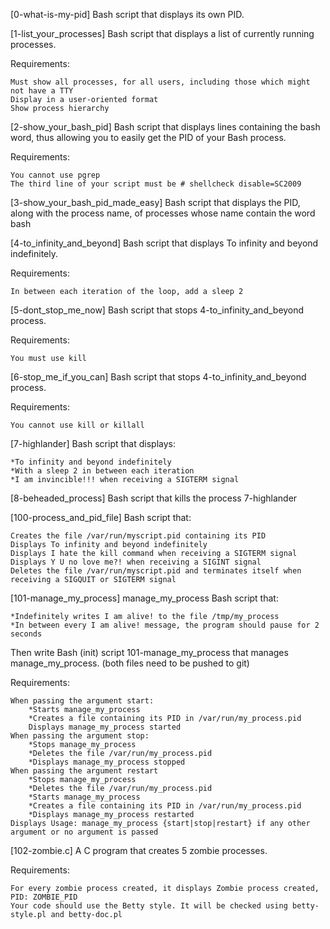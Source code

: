
[0-what-is-my-pid]
Bash script that displays its own PID.

[1-list_your_processes]
Bash script that displays a list of currently running processes.

Requirements:

    Must show all processes, for all users, including those which might not have a TTY
    Display in a user-oriented format
    Show process hierarchy

[2-show_your_bash_pid]
Bash script that displays lines containing the bash word, thus allowing you to easily get the PID of your Bash process.

Requirements:

    You cannot use pgrep
    The third line of your script must be # shellcheck disable=SC2009

[3-show_your_bash_pid_made_easy]
Bash script that displays the PID, along with the process name, of processes whose name contain the word bash

[4-to_infinity_and_beyond]
Bash script that displays To infinity and beyond indefinitely.

Requirements:

    In between each iteration of the loop, add a sleep 2


[5-dont_stop_me_now]
Bash script that stops 4-to_infinity_and_beyond process.

Requirements:

    You must use kill
    
[6-stop_me_if_you_can] 
Bash script that stops 4-to_infinity_and_beyond process.

Requirements:

    You cannot use kill or killall


[7-highlander]
Bash script that displays:

    *To infinity and beyond indefinitely
    *With a sleep 2 in between each iteration
    *I am invincible!!! when receiving a SIGTERM signal


[8-beheaded_process]
Bash script that kills the process 7-highlander


[100-process_and_pid_file]
Bash script that:

    Creates the file /var/run/myscript.pid containing its PID
    Displays To infinity and beyond indefinitely
    Displays I hate the kill command when receiving a SIGTERM signal
    Displays Y U no love me?! when receiving a SIGINT signal
    Deletes the file /var/run/myscript.pid and terminates itself when receiving a SIGQUIT or SIGTERM signal


[101-manage_my_process]
manage_my_process Bash script that:

    *Indefinitely writes I am alive! to the file /tmp/my_process
    *In between every I am alive! message, the program should pause for 2 seconds

Then write Bash (init) script 101-manage_my_process that manages manage_my_process. (both files need to be pushed to git)

Requirements:

    When passing the argument start:
        *Starts manage_my_process
        *Creates a file containing its PID in /var/run/my_process.pid
        Displays manage_my_process started
    When passing the argument stop:
        *Stops manage_my_process
        *Deletes the file /var/run/my_process.pid
        *Displays manage_my_process stopped
    When passing the argument restart
        *Stops manage_my_process
        *Deletes the file /var/run/my_process.pid
        *Starts manage_my_process
        *Creates a file containing its PID in /var/run/my_process.pid
        *Displays manage_my_process restarted
    Displays Usage: manage_my_process {start|stop|restart} if any other argument or no argument is passed


[102-zombie.c]
A C program that creates 5 zombie processes.

Requirements:

    For every zombie process created, it displays Zombie process created, PID: ZOMBIE_PID
    Your code should use the Betty style. It will be checked using betty-style.pl and betty-doc.pl

































































